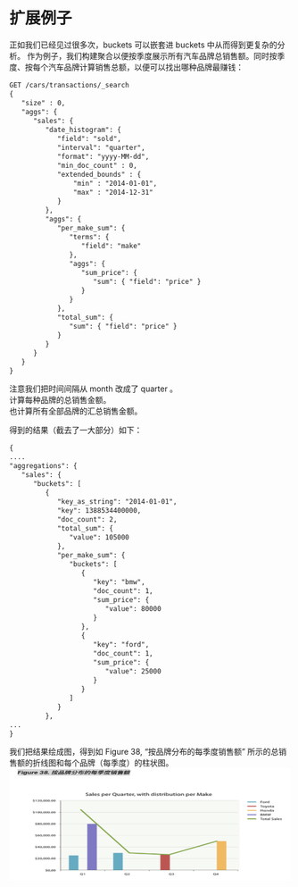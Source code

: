 # 扩展例子     
正如我们已经见过很多次，buckets 可以嵌套进 buckets 中从而得到更复杂的分析。 
作为例子，我们构建聚合以便按季度展示所有汽车品牌总销售额。同时按季度、按每个汽车品牌计算销售总额，以便可以找出哪种品牌最赚钱：   
```
GET /cars/transactions/_search
{
   "size" : 0,
   "aggs": {
      "sales": {
         "date_histogram": {
            "field": "sold",
            "interval": "quarter", 
            "format": "yyyy-MM-dd",
            "min_doc_count" : 0,
            "extended_bounds" : {
                "min" : "2014-01-01",
                "max" : "2014-12-31"
            }
         },
         "aggs": {
            "per_make_sum": {
               "terms": {
                  "field": "make"
               },
               "aggs": {
                  "sum_price": {
                     "sum": { "field": "price" } 
                  }
               }
            },
            "total_sum": {
               "sum": { "field": "price" } 
            }
         }
      }
   }
}
```  
	
注意我们把时间间隔从 month 改成了 quarter 。    
计算每种品牌的总销售金额。    
也计算所有全部品牌的汇总销售金额。     

得到的结果（截去了一大部分）如下：    
```
{
....
"aggregations": {
   "sales": {
      "buckets": [
         {
            "key_as_string": "2014-01-01",
            "key": 1388534400000,
            "doc_count": 2,
            "total_sum": {
               "value": 105000
            },
            "per_make_sum": {
               "buckets": [
                  {
                     "key": "bmw",
                     "doc_count": 1,
                     "sum_price": {
                        "value": 80000
                     }
                  },
                  {
                     "key": "ford",
                     "doc_count": 1,
                     "sum_price": {
                        "value": 25000
                     }
                  }
               ]
            }
         },
...
}
```
我们把结果绘成图，得到如 Figure 38, “按品牌分布的每季度销售额” 所示的总销售额的折线图和每个品牌（每季度）的柱状图。    
<img src="./images/figure_38.png" width = "800" height = "200" 
alt="按品牌分布的每季度销售额" align=center />

 